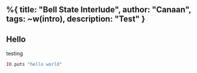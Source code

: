 %{
    title: "Bell State Interlude",
    author: "Canaan",
    tags: ~w(intro),
    description: "Test"
}
---
## Hello

testing

```elixir
IO.puts "hello world"
```


